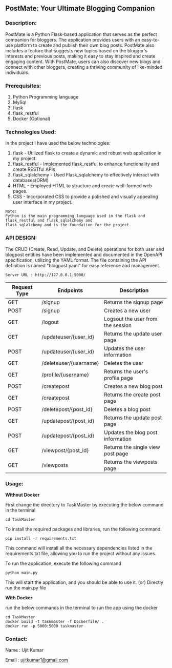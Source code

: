 ## PostMate: Your Ultimate Blogging Companion

### Description:

PostMate is a Python Flask-based application that serves as the perfect companion for bloggers. The application provides users with an easy-to-use platform to create and publish their own blog posts. PostMate also includes a feature that suggests new topics based on the blogger's interests and previous posts, making it easy to stay inspired and create engaging content. With PostMate, users can also discover new blogs and connect with other bloggers, creating a thriving community of like-minded individuals.

### Prerequisites:
1. Python Programming language
2. MySql
3. flask
4. flask_restful
5. Docker (Optional)

### Technologies Used:

In the project I have used the below technologies:
1. flask - Utilized flask to create a dynamic and robust web application in my project.
2. flask_restful - Implemented flask_restful to enhance functionality and create RESTful APIs
3. flask_sqlalchemy - Used Flask_sqlalchemy to effectively interact with databases(ORM)
4. HTML - Employed HTML to structure and create well-formed web pages.
5. CSS - Incorporated CSS to provide a polished and visually appealing user interface in my project.

```
Note:
Python is the main programming language used in the flask and flask_restful and flask_sqlalchemy and
flask_sqlalchemy and is the foundation for the project.
```

### API DESIGN:
The CRUD (Create, Read, Update, and Delete) operations for both user and blogpost entities have been 
implemented and documented in the OpenAPI specification, utilizing the YAML format. The file containing the 
API definition is named "blogpost.yaml" for easy reference and management.

```Server URL : http://127.0.0.1:5000/```

| Request Type | Endpoints               | Description                                        |
| ------------|------------------------|----------------------------------------------------|
| GET         | /signup                 | Returns the signup page                            |
| POST        | /signup                 | Creates a new user                                 |
| GET         | /logout                 | Logsout the user from the session                   |
| GET         | /updateuser/{user_id}   | Returns the update user page                        |
| POST        | /updateuser/{user_id}   | Updates the user information                        |
| GET         | /deleteuser/{username}  | Deletes the user                                   |
| GET         | /profile/{username}     | Returns the user's profile page                     |
| POST        | /createpost             | Creates a new blog post                             |
| GET         | /createpost             | Returns the create post page                        |
| POST        | /deletepost/{post_id}   | Deletes a blog post                                 |
| GET         | /updatepost/{post_id}   | Returns the update post page                        |
| POST        | /updatepost/{post_id}   | Updates the blog post information                   |
| GET         | /viewpost/{post_id}     | Returns the single view post page                   |
| GET         | /viewposts              | Returns the viewposts page                          |


### Usage:

__Without Docker__

First change the directory to TaskMaster by executing the below command in the terminal

```
cd TaskMaster
```

To install the required packages and libraries, run the following command:


```
pip install -r requirements.txt
```

This command will install all the necessary dependencies listed in the requirements.txt file, allowing you to run the
project without any issues.

To run the application, execute the following command

```
python main.py
```

This will start the application, and you should be able to use it. (or) Directly run the main.py file


__With Docker__

run the below commands in the terminal to run the app using the docker

```
cd TaskMaster
docker build -t taskmaster -f Dockerfile/ .
docker run -p 5000:5000 taskmaster
```


### Contact:

Name : Ujit Kumar

Email : ujitkumar1@gmail.com